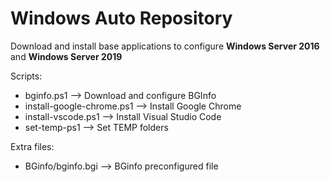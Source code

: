 # Windows Auto Repository

Download and install base applications to configure **Windows Server 2016** and **Windows Server 2019**

Scripts:

- bginfo.ps1 --> Download and configure BGInfo
- install-google-chrome.ps1 --> Install Google Chrome
- install-vscode.ps1 --> Install Visual Studio Code
- set-temp-ps1 --> Set TEMP folders

Extra files:

- BGinfo/bginfo.bgi --> BGinfo preconfigured file
